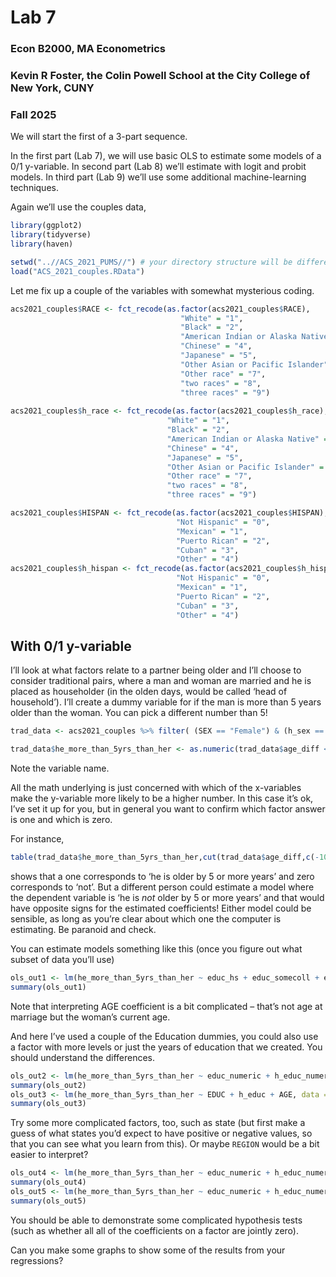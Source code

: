 Lab 7
================

### Econ B2000, MA Econometrics

### Kevin R Foster, the Colin Powell School at the City College of New York, CUNY

### Fall 2025

We will start the first of a 3-part sequence.

In the first part (Lab 7), we will use basic OLS to estimate some models
of a 0/1 y-variable. In second part (Lab 8) we’ll estimate with logit
and probit models. In third part (Lab 9) we’ll use some additional
machine-learning techniques.

Again we’ll use the couples data,

``` r
library(ggplot2)
library(tidyverse)
library(haven)

setwd("..//ACS_2021_PUMS//") # your directory structure will be different
load("ACS_2021_couples.RData")
```

Let me fix up a couple of the variables with somewhat mysterious coding.

``` r
acs2021_couples$RACE <- fct_recode(as.factor(acs2021_couples$RACE),
                                      "White" = "1",
                                      "Black" = "2",
                                      "American Indian or Alaska Native" = "3",
                                      "Chinese" = "4",
                                      "Japanese" = "5",
                                      "Other Asian or Pacific Islander" = "6",
                                      "Other race" = "7",
                                      "two races" = "8",
                                      "three races" = "9")
                                      
acs2021_couples$h_race <- fct_recode(as.factor(acs2021_couples$h_race),
                                   "White" = "1",
                                   "Black" = "2",
                                   "American Indian or Alaska Native" = "3",
                                   "Chinese" = "4",
                                   "Japanese" = "5",
                                   "Other Asian or Pacific Islander" = "6",
                                   "Other race" = "7",
                                   "two races" = "8",
                                   "three races" = "9")

acs2021_couples$HISPAN <- fct_recode(as.factor(acs2021_couples$HISPAN),
                                     "Not Hispanic" = "0",
                                     "Mexican" = "1",
                                     "Puerto Rican" = "2",
                                     "Cuban" = "3",
                                     "Other" = "4")
acs2021_couples$h_hispan <- fct_recode(as.factor(acs2021_couples$h_hispan),
                                     "Not Hispanic" = "0",
                                     "Mexican" = "1",
                                     "Puerto Rican" = "2",
                                     "Cuban" = "3",
                                     "Other" = "4")
```

## With 0/1 y-variable

I’ll look at what factors relate to a partner being older and I’ll
choose to consider traditional pairs, where a man and woman are married
and he is placed as householder (in the olden days, would be called
‘head of household’). I’ll create a dummy variable for if the man is
more than 5 years older than the woman. You can pick a different number
than 5!

``` r
trad_data <- acs2021_couples %>% filter( (SEX == "Female") & (h_sex == "Male") )

trad_data$he_more_than_5yrs_than_her <- as.numeric(trad_data$age_diff < -5)
```

Note the variable name.

All the math underlying is just concerned with which of the x-variables
make the y-variable more likely to be a higher number. In this case it’s
ok, I’ve set it up for you, but in general you want to confirm which
factor answer is one and which is zero.

For instance,

``` r
table(trad_data$he_more_than_5yrs_than_her,cut(trad_data$age_diff,c(-100,-10, -5, 0, 5, 10, 100)))
```

shows that a one corresponds to ‘he is older by 5 or more years’ and
zero corresponds to ‘not’. But a different person could estimate a model
where the dependent variable is ‘he is *not* older by 5 or more years’
and that would have opposite signs for the estimated coefficients!
Either model could be sensible, as long as you’re clear about which one
the computer is estimating. Be paranoid and check.

You can estimate models something like this (once you figure out what
subset of data you’ll use)

``` r
ols_out1 <- lm(he_more_than_5yrs_than_her ~ educ_hs + educ_somecoll + educ_college + educ_advdeg + AGE, data = trad_data)
summary(ols_out1)
```

Note that interpreting AGE coefficient is a bit complicated – that’s not
age at marriage but the woman’s current age.

And here I’ve used a couple of the Education dummies, you could also use
a factor with more levels or just the years of education that we
created. You should understand the differences.

``` r
ols_out2 <- lm(he_more_than_5yrs_than_her ~ educ_numeric + h_educ_numeric + AGE, data = trad_data)
summary(ols_out2)
ols_out3 <- lm(he_more_than_5yrs_than_her ~ EDUC + h_educ + AGE, data = trad_data)
summary(ols_out3)
```

Try some more complicated factors, too, such as state (but first make a
guess of what states you’d expect to have positive or negative values,
so that you can see what you learn from this). Or maybe `REGION` would
be a bit easier to interpret?

``` r
ols_out4 <- lm(he_more_than_5yrs_than_her ~ educ_numeric + h_educ_numeric + AGE + STATEFIP, data = trad_data)
summary(ols_out4)
ols_out5 <- lm(he_more_than_5yrs_than_her ~ educ_numeric + h_educ_numeric + AGE + REGION, data = trad_data)
summary(ols_out5)
```

You should be able to demonstrate some complicated hypothesis tests
(such as whether all all of the coefficients on a factor are jointly
zero).

Can you make some graphs to show some of the results from your
regressions?
